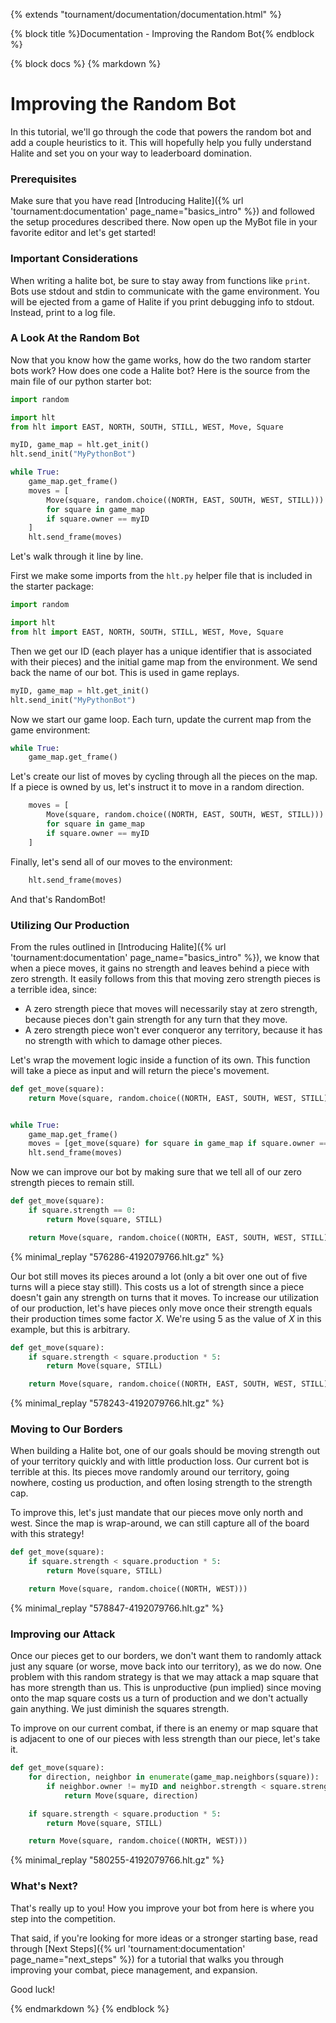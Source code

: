 {% extends "tournament/documentation/documentation.html" %}

{% block title %}Documentation - Improving the Random Bot{% endblock %}

{% block docs %}
{% markdown %}

# Improving the Random Bot

In this tutorial, we'll go through the code that powers the random bot and add a couple heuristics to it.
This will hopefully help you fully understand Halite and set you on your way to leaderboard domination.

### Prerequisites

Make sure that you have read [Introducing Halite]({% url 'tournament:documentation' page_name="basics_intro" %})
and followed the setup procedures described there. Now open up the MyBot file in your favorite editor and let's get started!

### Important Considerations

When writing a halite bot, be sure to stay away from functions like `print`. Bots use stdout and stdin
to communicate with the game environment. You will be ejected from a game of Halite if you print
debugging info to stdout. Instead, print to a log file.

### A Look At the Random Bot

Now that you know how the game works, how do the two random starter bots work? How does one code a Halite bot?
Here is the source from the main file of our python starter bot:

```python
import random

import hlt
from hlt import EAST, NORTH, SOUTH, STILL, WEST, Move, Square

myID, game_map = hlt.get_init()
hlt.send_init("MyPythonBot")

while True:
    game_map.get_frame()
    moves = [
        Move(square, random.choice((NORTH, EAST, SOUTH, WEST, STILL)))
        for square in game_map
        if square.owner == myID
    ]
    hlt.send_frame(moves)
```

Let's walk through it line by line.

First we make some imports from the `hlt.py` helper file that is included in the starter package:

```python
import random

import hlt
from hlt import EAST, NORTH, SOUTH, STILL, WEST, Move, Square
```

Then we get our ID (each player has a unique identifier that is associated with their pieces) and the initial
game map from the environment. We send back the name of our bot. This is used in game replays.

```python
myID, game_map = hlt.get_init()
hlt.send_init("MyPythonBot")
```

Now we start our game loop. Each turn, update the current map from the game environment:
    

```python
while True:
    game_map.get_frame()
```

Let's create our list of moves by cycling through all the pieces on the map. If a piece is owned by us,
let's instruct it to move in a random direction.

```python
    moves = [
        Move(square, random.choice((NORTH, EAST, SOUTH, WEST, STILL)))
        for square in game_map
        if square.owner == myID
    ]
```

Finally, let's send all of our moves to the environment:

```python
    hlt.send_frame(moves)
```

And that's RandomBot!

### Utilizing Our Production

From the rules outlined in [Introducing Halite]({% url 'tournament:documentation' page_name="basics_intro" %}),
we know that when a piece moves, it gains no strength and leaves behind a piece with zero strength. It easily
follows from this that moving zero strength pieces is a terrible idea, since:

- A zero strength piece that moves will necessarily stay at zero strength, because pieces don't gain strength for any turn that
  they move.
- A zero strength piece won't ever conqueror any territory, because it has no strength with which to damage other pieces.

Let's wrap the movement logic inside a function of its own. This function will take a piece as input and will
return the piece's movement.

```python
def get_move(square):
    return Move(square, random.choice((NORTH, EAST, SOUTH, WEST, STILL)))


while True:
    game_map.get_frame()
    moves = [get_move(square) for square in game_map if square.owner == myID]
    hlt.send_frame(moves)
```

Now we can improve our bot by making sure that we tell all of our zero strength pieces to remain still.

```python
def get_move(square):
    if square.strength == 0:
        return Move(square, STILL)

    return Move(square, random.choice((NORTH, EAST, SOUTH, WEST, STILL)))
```

{% minimal_replay "576286-4192079766.hlt.gz" %}

Our bot still moves its pieces around a lot (only a bit over one out of five turns will a piece stay still).
This costs us a lot of strength since a piece doesn't gain any strength on turns that it moves. To
increase our utilization of our production, let's have pieces only move once their strength equals their
production times some factor <var>X</var>. We're using 5 as the value of <var>X</var> in this example,
but this is arbitrary.

```python
def get_move(square):
    if square.strength < square.production * 5:
        return Move(square, STILL)

    return Move(square, random.choice((NORTH, EAST, SOUTH, WEST, STILL)))
```

{% minimal_replay "578243-4192079766.hlt.gz" %}

### Moving to Our Borders

When building a Halite bot, one of our goals should be moving strength out of your territory quickly
and with little production loss. Our current bot is terrible at this. Its pieces move randomly around
our territory, going nowhere, costing us production, and often losing strength to the strength cap. 

To improve this, let's just mandate that our pieces move only north and west. Since the map is
wrap-around, we can still capture all of the board with this strategy! 

```python
def get_move(square):
    if square.strength < square.production * 5:
        return Move(square, STILL)

    return Move(square, random.choice((NORTH, WEST)))
```

{% minimal_replay "578847-4192079766.hlt.gz" %}


### Improving our Attack

Once our pieces get to our borders, we don't want them to randomly attack just any square (or worse, move back into our territory),
as we do now. One problem with this random strategy is that we may attack a map square that has more strength than us. This is
unproductive (pun implied) since moving onto the map square costs us a turn of production and we don't actually gain anything. We
just diminish the squares strength.

To improve on our current combat, if there is an enemy or map square that is adjacent to one of our pieces with less strength than
our piece, let's take it.

```python
def get_move(square):
    for direction, neighbor in enumerate(game_map.neighbors(square)):
        if neighbor.owner != myID and neighbor.strength < square.strength:
            return Move(square, direction)

    if square.strength < square.production * 5:
        return Move(square, STILL)

    return Move(square, random.choice((NORTH, WEST)))
```

{% minimal_replay "580255-4192079766.hlt.gz" %}

### What's Next?

That's really up to you! How you improve your bot from here is where you step into the competition.

That said, if you're looking for more ideas or a stronger starting base, read through
[Next Steps]({% url 'tournament:documentation' page_name="next_steps" %}) for a tutorial that walks
you through improving your combat, piece management, and expansion.

Good luck!

{% endmarkdown %}
{% endblock %}
